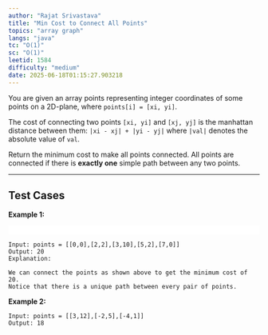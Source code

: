 ```yaml
---
author: "Rajat Srivastava"
title: "Min Cost to Connect All Points"
topics: "array graph"
langs: "java"
tc: "O(1)"
sc: "O(1)"
leetid: 1584
difficulty: "medium"
date: 2025-06-18T01:15:27.903218
---
```


You are given an array points representing integer coordinates of some points on a 2D-plane, where `points[i] = [xi, yi]`.

The cost of connecting two points `[xi, yi]` and `[xj, yj]` is the manhattan distance between them: 
```|xi - xj| + |yi - yj|```
where `|val|` denotes the absolute value of `val`.

Return the minimum cost to make all points connected. All points are connected if there is **exactly one** simple path between any two points.

---

## Test Cases

**Example 1:** 

<div style="background-color: white; width: auto">
    <img src="{{ site.github.url }}/assets/img/code/min-cost.png" alt="">
    <img src="{{ site.github.url }}/assets/img/code/min-cost2.png" alt="">
</div>

```
Input: points = [[0,0],[2,2],[3,10],[5,2],[7,0]]
Output: 20
Explanation: 

We can connect the points as shown above to get the minimum cost of 20.
Notice that there is a unique path between every pair of points.
```

**Example 2:** 
```
Input: points = [[3,12],[-2,5],[-4,1]]
Output: 18
```